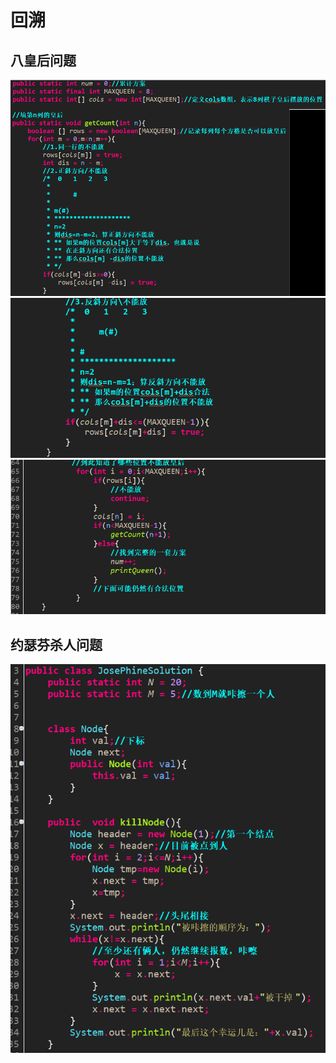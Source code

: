 # 回溯  
## 八皇后问题  
![](_v_images/20190620210042057_6208.png )  
![](_v_images/20190620210129374_9688.png )  
![](_v_images/20190620210203352_29406.png )  
## 约瑟芬杀人问题  
![](_v_images/20190620210259465_20498.png )  
